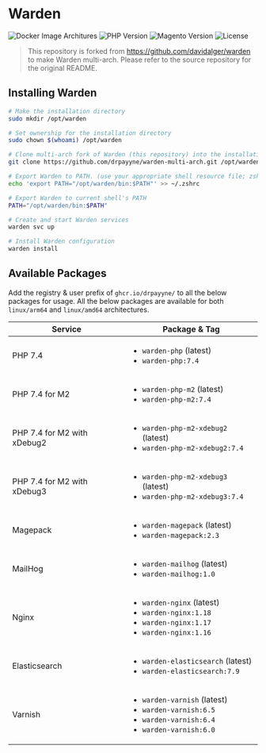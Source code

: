 # Warden

![Docker Image Architures](https://img.shields.io/badge/architecture-arm64%20%7C%20amd64-success)
![PHP Version](https://img.shields.io/badge/php-7.4-blue)
![Magento Version](https://img.shields.io/badge/magento-2.4-orange)
![License](https://img.shields.io/github/license/drpayyne/docker-php)

> This repository is forked from https://github.com/davidalger/warden to make Warden multi-arch. Please refer to the source repository for the original README.

## Installing Warden

```bash
# Make the installation directory
sudo mkdir /opt/warden

# Set ownership for the installation directory
sudo chown $(whoami) /opt/warden

# Clone multi-arch fork of Warden (this repository) into the installation directory
git clone https://github.com/drpayyne/warden-multi-arch.git /opt/warden

# Export Warden to PATH. (use your appropriate shell resource file; zshrc here.)
echo 'export PATH="/opt/warden/bin:$PATH"' >> ~/.zshrc

# Export Warden to current shell's PATH
PATH="/opt/warden/bin:$PATH"

# Create and start Warden services
warden svc up

# Install Warden configuration
warden install
```

## Available Packages

Add the registry & user prefix of `ghcr.io/drpayyne/` to all the below packages for usage. All the below packages are available for both `linux/arm64` and `linux/amd64` architectures.

| Service | Package & Tag |
|---|---|
| PHP 7.4 | <ul><li>`warden-php` (latest)</li><li>`warden-php:7.4`</li></ul> |
| PHP 7.4 for M2 | <ul><li>`warden-php-m2` (latest)</li><li>`warden-php-m2:7.4`</li></ul> |
| PHP 7.4 for M2 with xDebug2 | <ul><li>`warden-php-m2-xdebug2` (latest)</li><li>`warden-php-m2-xdebug2:7.4`</li></ul> |
| PHP 7.4 for M2 with xDebug3 | <ul><li>`warden-php-m2-xdebug3` (latest)</li><li>`warden-php-m2-xdebug3:7.4`</li></ul> |
| Magepack | <ul><li>`warden-magepack` (latest)</li><li>`warden-magepack:2.3`</li></ul> |
| MailHog | <ul><li>`warden-mailhog` (latest)</li><li>`warden-mailhog:1.0`</li></ul> |
| Nginx | <ul><li>`warden-nginx` (latest)</li><li>`warden-nginx:1.18`</li><li>`warden-nginx:1.17`</li><li>`warden-nginx:1.16`</li></ul> |
| Elasticsearch | <ul><li>`warden-elasticsearch` (latest)</li><li>`warden-elasticsearch:7.9`</li></ul> |
| Varnish | <ul><li>`warden-varnish` (latest)</li><li>`warden-varnish:6.5`</li><li>`warden-varnish:6.4`</li><li>`warden-varnish:6.0`</li></ul> |
